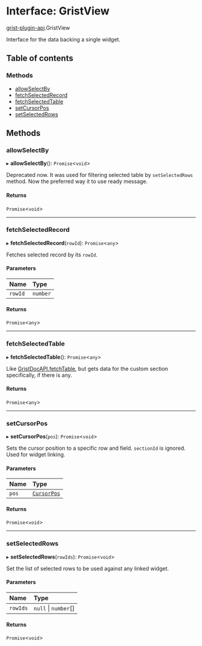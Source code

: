 # Interface: GristView

[grist-plugin-api](../modules/grist_plugin_api.md).GristView

Interface for the data backing a single widget.

## Table of contents

### Methods

- [allowSelectBy](grist_plugin_api.GristView.md#allowselectby)
- [fetchSelectedRecord](grist_plugin_api.GristView.md#fetchselectedrecord)
- [fetchSelectedTable](grist_plugin_api.GristView.md#fetchselectedtable)
- [setCursorPos](grist_plugin_api.GristView.md#setcursorpos)
- [setSelectedRows](grist_plugin_api.GristView.md#setselectedrows)

## Methods

### allowSelectBy

▸ **allowSelectBy**(): `Promise`<`void`\>

Deprecated now. It was used for filtering selected table by `setSelectedRows` method.
Now the preferred way it to use ready message.

#### Returns

`Promise`<`void`\>

___

### fetchSelectedRecord

▸ **fetchSelectedRecord**(`rowId`): `Promise`<`any`\>

Fetches selected record by its `rowId`.

#### Parameters

| Name | Type |
| :------ | :------ |
| `rowId` | `number` |

#### Returns

`Promise`<`any`\>

___

### fetchSelectedTable

▸ **fetchSelectedTable**(): `Promise`<`any`\>

Like [GristDocAPI.fetchTable](grist_plugin_api.GristDocAPI.md#fetchtable), but gets data for the custom section specifically, if there is any.

#### Returns

`Promise`<`any`\>

___

### setCursorPos

▸ **setCursorPos**(`pos`): `Promise`<`void`\>

Sets the cursor position to a specific row and field. `sectionId` is ignored. Used for widget linking.

#### Parameters

| Name | Type |
| :------ | :------ |
| `pos` | [`CursorPos`](grist_plugin_api.CursorPos.md) |

#### Returns

`Promise`<`void`\>

___

### setSelectedRows

▸ **setSelectedRows**(`rowIds`): `Promise`<`void`\>

Set the list of selected rows to be used against any linked widget.

#### Parameters

| Name | Type |
| :------ | :------ |
| `rowIds` | ``null`` \| `number`[] |

#### Returns

`Promise`<`void`\>
